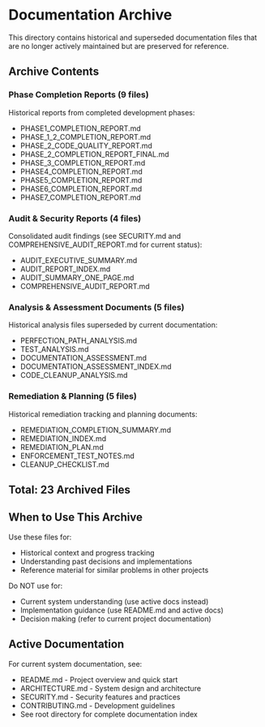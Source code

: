 # Documentation Archive

This directory contains historical and superseded documentation files that are no longer actively maintained but are preserved for reference.

## Archive Contents

### Phase Completion Reports (9 files)

Historical reports from completed development phases:

- PHASE1_COMPLETION_REPORT.md
- PHASE_1_2_COMPLETION_REPORT.md
- PHASE_2_CODE_QUALITY_REPORT.md
- PHASE_2_COMPLETION_REPORT_FINAL.md
- PHASE_3_COMPLETION_REPORT.md
- PHASE4_COMPLETION_REPORT.md
- PHASE5_COMPLETION_REPORT.md
- PHASE6_COMPLETION_REPORT.md
- PHASE7_COMPLETION_REPORT.md

### Audit & Security Reports (4 files)

Consolidated audit findings (see SECURITY.md and COMPREHENSIVE_AUDIT_REPORT.md for current status):

- AUDIT_EXECUTIVE_SUMMARY.md
- AUDIT_REPORT_INDEX.md
- AUDIT_SUMMARY_ONE_PAGE.md
- COMPREHENSIVE_AUDIT_REPORT.md

### Analysis & Assessment Documents (5 files)

Historical analysis files superseded by current documentation:

- PERFECTION_PATH_ANALYSIS.md
- TEST_ANALYSIS.md
- DOCUMENTATION_ASSESSMENT.md
- DOCUMENTATION_ASSESSMENT_INDEX.md
- CODE_CLEANUP_ANALYSIS.md

### Remediation & Planning (5 files)

Historical remediation tracking and planning documents:

- REMEDIATION_COMPLETION_SUMMARY.md
- REMEDIATION_INDEX.md
- REMEDIATION_PLAN.md
- ENFORCEMENT_TEST_NOTES.md
- CLEANUP_CHECKLIST.md

## Total: 23 Archived Files

## When to Use This Archive

Use these files for:

- Historical context and progress tracking
- Understanding past decisions and implementations
- Reference material for similar problems in other projects

Do NOT use for:

- Current system understanding (use active docs instead)
- Implementation guidance (use README.md and active docs)
- Decision making (refer to current project documentation)

## Active Documentation

For current system documentation, see:

- README.md - Project overview and quick start
- ARCHITECTURE.md - System design and architecture
- SECURITY.md - Security features and practices
- CONTRIBUTING.md - Development guidelines
- See root directory for complete documentation index
